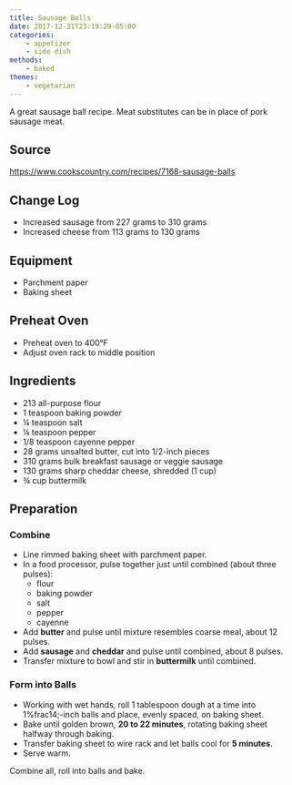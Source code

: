 ```yaml
---
title: Sausage Balls
date: 2017-12-31T23:19:29-05:00
categories: 
    - appetizer
    - side dish
methods:
    - baked
themes:  
    - vegetarian
---
```


A great sausage ball recipe. Meat substitutes can be in place of pork sausage meat.

## Source
https://www.cookscountry.com/recipes/7168-sausage-balls

## Change Log

-   Increased sausage from 227 grams to 310 grams
-   Increased cheese from 113 grams to 130 grams

## Equipment

-   Parchment paper
-   Baking sheet

## Preheat Oven

-   Preheat oven to 400°F
-   Adjust oven rack to middle position

## Ingredients

-   213 all-purpose flour
-   1 teaspoon baking powder
-   ¼ teaspoon salt
-   ¼ teaspoon pepper
-   1/8 teaspoon cayenne pepper
-   28 grams unsalted butter, cut into 1/2-inch pieces
-   310 grams bulk breakfast sausage or veggie sausage
-   130 grams sharp cheddar cheese, shredded (1 cup)
-   ¾ cup buttermilk

## Preparation

### Combine

-   Line rimmed baking sheet with parchment paper.
-   In a food processor, pulse together just until combined (about three
    pulses):
    -   flour
    -   baking powder
    -   salt
    -   pepper
    -   cayenne
-   Add **butter** and pulse until mixture resembles coarse meal, about
    12 pulses.
-   Add **sausage** and **cheddar** and pulse until combined, about 8
    pulses.
-   Transfer mixture to bowl and stir in **buttermilk** until combined.

### Form into Balls

-   Working with wet hands, roll 1 tablespoon dough at a time into
    1%frac14;-inch balls and place, evenly spaced, on baking sheet.
-   Bake until golden brown, **20 to 22 minutes**, rotating baking sheet
    halfway through baking.
-   Transfer baking sheet to wire rack and let balls cool for **5
    minutes**.
-   Serve warm.

Combine all, roll into balls and bake.
